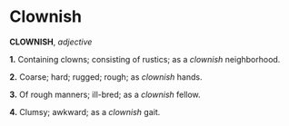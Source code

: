 # Clownish

**CLOWNISH**, _adjective_

**1.** Containing clowns; consisting of rustics; as a _clownish_ neighborhood.

**2.** Coarse; hard; rugged; rough; as _clownish_ hands.

**3.** Of rough manners; ill-bred; as a _clownish_ fellow.

**4.** Clumsy; awkward; as a _clownish_ gait.
